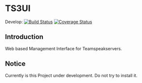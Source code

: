 # TS3UI

Develop:
[![Build Status](https://travis-ci.org/N3XT0R/TS3UI.svg?branch=development)](https://travis-ci.org/N3XT0R/TS3UI)
[![Coverage Status](https://coveralls.io/repos/N3XT0R/TS3UI/badge.svg?branch=development)](https://coveralls.io/r/N3XT0R/TS3UI?branch=development)

## Introduction
Web based Management Interface for Teamspeakservers.


## Notice
Currently is this Project under development. Do not try to install it.